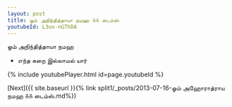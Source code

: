 ```yaml
---
layout: post
title: ஓம் அநிந்தித்தாயா நமஹ ௧௧ டைம்ஸ்
youtubeId: L3uv-nGThDA
---
```

 
 
 ஓம் அநிந்தித்தாயா நமஹ  
 
 -  எந்த கறை இல்லாமல் யார் 
 
  
 
  
 
 
 
 
 
 


{% include youtubePlayer.html id=page.youtubeId %}
 
[Next]({{ site.baseurl }}{% link  split1/_posts/2013-07-16-ஓம் அஹோராத்ராய நமஹ ௧௧ டைம்ஸ்.md%})
 

